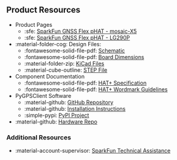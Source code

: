 ## Product Resources

- Product Pages
	- :sfe: [SparkFun GNSS Flex pHAT - mosaic-X5](https://www.sparkfun.com/sparkfun-gnss-flex-phat-mosaic-x5.html)
	- :sfe: [SparkFun GNSS Flex pHAT - LG290P](https://www.sparkfun.com/sparkfun-gnss-flex-phat-lg290p.html)
- :material-folder-cog: Design Files:
	- :fontawesome-solid-file-pdf: [Schematic](./assets/board_files/schematic.pdf)
	- :fontawesome-solid-file-pdf: [Board Dimensions](./assets/board_files/dimensions.pdf)
	- :material-folder-zip: [KiCad Files](./assets/board_files/kicad_files.zip)
	- :material-cube-outline: [STEP File](./assets/3d_model/cad_model.step)
- Component Documentation
	- :fontawesome-solid-file-pdf: [HAT+ Specification](./assets/component_documentation/hat-plus-specification.pdf)
	- :fontawesome-solid-file-pdf: [HAT+ Wordmark Guidelines](./assets/component_documentation/hat-plus-wordmark-guidelines.pdf)
- PyGPSClient Software
	- :material-github: [GitHub Repository](https://github.com/semuconsulting/PyGPSClient)
	- :material-github: [Installation Instructions](https://github.com/semuconsulting/PyGPSClient?tab=readme-ov-file#installation)
	- :simple-pypi: [PyPI Project](https://pypi.org/project/pygpsclient/)
- :material-github: [Hardware Repo](https://github.com/sparkfun/SparkFun_GNSS_pHAT)


### Additional Resources

* :material-account-supervisor: [SparkFun Technical Assistance](https://www.sparkfun.com/technical_assistance)
